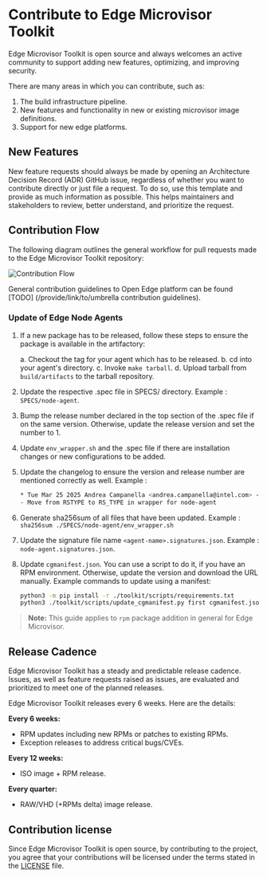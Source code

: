 # Contribute to Edge Microvisor Toolkit

Edge Microvisor Toolkit is open source and always welcomes an active
community to support adding new features, optimizing, and improving security.

There are many areas in which you can contribute, such as:

1. The build infrastructure pipeline.
2. New features and functionality in new or existing microvisor image definitions.
3. Support for new edge platforms.

## New Features

New feature requests should always be made by opening an Architecture Decision Record (ADR) GitHub issue, regardless of whether you want to contribute directly or just file a request. To do so, use this template and provide as much information as possible. This
helps maintainers and stakeholders to review, better understand, and prioritize the request.

<!--**TODO**: Add link to Andrea's suggested ADR template-->

## Contribution Flow

The following diagram outlines the general workflow for pull requests made
to the Edge Microvisor Toolkit repository:

![Contribution Flow](assets/contribution-flow.drawio.svg)

General contribution guidelines to Open Edge platform can be found [TODO]
(/provide/link/to/umbrella contribution guidelines).

### Update of Edge Node Agents

1. If a new package has to be released, follow these steps to ensure the package is available in the artifactory:

    a. Checkout the tag for your agent which has to be released.
    b. cd into your agent's directory.
    c. Invoke `make tarball`.
    d. Upload tarball from `build/artifacts` to the tarball repository.

2. Update the respective .spec file in SPECS/<agent-name> directory. Example : `SPECS/node-agent`.

3. Bump the release number declared in the top section of the .spec file if on the same version. Otherwise, update the release version and set the number to 1.

4. Update `env_wrapper.sh` and the .spec file if there are installation changes or new configurations to be added.

5. Update the changelog to ensure the version and release number are mentioned correctly as well.
Example :

    ```bash
    * Tue Mar 25 2025 Andrea Campanella <andrea.campanella@intel.com> - 1.5.11-2
    - Move from RSTYPE to RS_TYPE in wrapper for node-agent
    ```

6. Generate sha256sum of all files that have been updated.
Example : `sha256sum ./SPECS/node-agent/env_wrapper.sh`

7. Update the signature file name `<agent-name>.signatures.json`. Example : `node-agent.signatures.json`.

8. Update `cgmanifest.json`. You can use a script to do it, if you have an RPM environment. Otherwise, update the version and download the URL manually. Example commands to update using a manifest:

    ```bash
    python3 -m pip install -r ./toolkit/scripts/requirements.txt
    python3 ./toolkit/scripts/update_cgmanifest.py first cgmanifest.json ./SPECS/node-agent/node-agent.spec
    ```
> **Note:** This guide applies to `rpm` package addition in general for Edge Microvisor.

## Release Cadence

Edge Microvisor Toolkit has a steady and predictable release cadence. Issues,
as well as feature requests raised as issues, are evaluated and prioritized to meet one of the
planned releases.

Edge Microvisor Toolkit releases every 6 weeks. Here are the details:

**Every 6 weeks:**
- RPM updates including new RPMs or patches to existing RPMs.
- Exception releases to address critical bugs/CVEs.

**Every 12 weeks:**
- ISO image + RPM release.

**Every quarter:**
- RAW/VHD (+RPMs delta) image release.

## Contribution license

Since Edge Microvisor Toolkit is open source, by contributing to the project, you agree that
your contributions will be licensed under the terms stated in the
[LICENSE](../../LICENSE) file.
